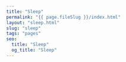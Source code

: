 ```yaml
---
title: "Sleep"
permalink: "{{ page.fileSlug }}/index.html"
layout: "sleep.html"
slug: "sleep"
tags: "pages"
seo:
  title: "Sleep"
  og_title: "Sleep"
---
```



